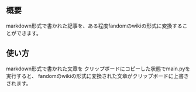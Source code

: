## 概要
markdown形式で書かれた記事を、ある程度fandomのwikiの形式に変換することができます。

## 使い方
markdown形式で書かれた文章を
クリップボードにコピーした状態でmain.pyを実行すると、
fandomのwikiの形式に変換された文章がクリップボードに上書きされます。
